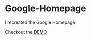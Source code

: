 # Google-Homepage
I recreated the Google Homepage

Checkout the [DEMO](https://jonesovo.github.io/Google-homepage/)
